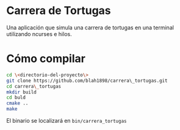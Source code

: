 Carrera de Tortugas
=====================

Una aplicación que simula una carrera de tortugas en una terminal
utilizando ncurses e hilos.

Cómo compilar
======================

```bash
cd \<directorio-del-proyecto\>
git clone https://github.com/blah1898/carrera\_tortugas.git
cd carrera\_tortugas
mkdir build
cd buld
cmake ..
make
```

El binario se localizará en `bin/carrera_tortugas`
